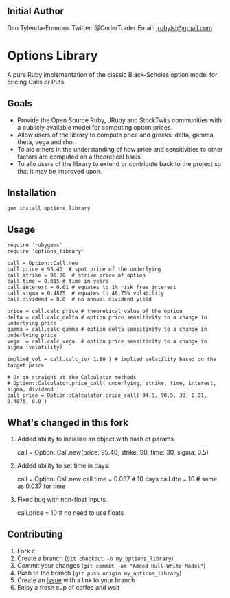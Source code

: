 Initial Author
--------------
Dan Tylenda-Emmons
Twitter: @CoderTrader
Email: jrubyist@gmail.com

Options Library
===============

A pure Ruby implementation of the classic Black-Scholes option model for pricing Calls or Puts.
 
Goals
-------

* Provide the Open Source Ruby, JRuby and StockTwits communities with a publicly available model for computing option prices.
* Allow users of the library to compute price and greeks: delta, gamma, theta, vega and rho.
* To aid others in the understanding of how price and sensitivities to other factors are computed on a theoretical basis.
* To allo users of the library to extend or contribute back to the project so that it may be improved upon.


Installation
-----------

    gem install options_library


Usage
-----

    require 'rubygems'
    require 'options_library'

    call = Option::Call.new
    call.price = 95.40  # spot price of the underlying
    call.strike = 90.00  # strike price of option
    call.time = 0.015 # time in years
    call.interest = 0.01 # equates to 1% risk free interest
    call.sigma = 0.4875  # equates to 48.75% volatility
    call.dividend = 0.0  # no annual dividend yield
   
    price = call.calc_price # theoretical value of the option
    delta = call.calc_delta # option price sensitivity to a change in underlying price
    gamma = call.calc_gamma # option delta sensitivity to a change in underlying price
    vega  = call.calc_vega  # option price sensitivity to a change in sigma (volatility)
    
    implied_vol = call.calc_iv( 1.80 ) # implied volatility based on the target price 

    # Or go straight at the Calculator methods
    # Option::Calculator.price_call( underlying, strike, time, interest, sigma, dividend )
    call_price = Option::Calculator.price_call( 94.5, 90.5, 30, 0.01, 0.4875, 0.0 ) 


What's changed in this fork
-----------
1. Added ability to initialize an object with hash of params.

    call = Option::Call.new(price: 95.40, strike: 90, time: 30, sigma: 0.5)

2. Added ability to set time in days:

    call = Option::Call.new
    call.time = 0.037   # 10 days
    call.dte = 10       # same as 0.037 for time

3. Fixed bug with non-float inputs.

    call.price = 10 # no need to use floats

Contributing
------------

1. Fork it.
2. Create a branch (`git checkout -b my_options_library`)
3. Commit your changes (`git commit -am "Added Hull-White Model"`)
4. Push to the branch (`git push origin my_options_library`)
5. Create an [Issue][1] with a link to your branch
6. Enjoy a fresh cup of coffee and wait

[1]: http://github.com/github/markup/issues
